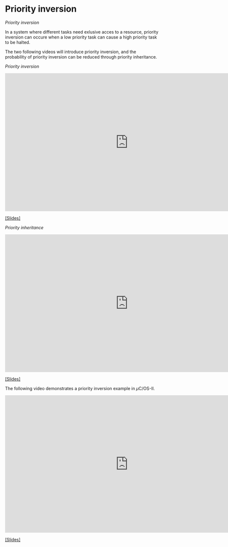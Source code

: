 # Priority inversion

_Priority inversion_

In a system where different tasks need exlusive acces to a resource, priority inversion can occure when a low priority task can cause a high priority task to be halted. 

The two following videos will introduce priority inversion, and the probability of priority inversion can be reduced through priority inheritance. 


_Priority inversion_

<div class="video-container">
<iframe width="806" height="453" src="https://www.youtube.com/embed/ELXwBV4UKns" title="FYS4220 RTOS Priority Inversion" frameborder="0" allow="accelerometer; autoplay; clipboard-write; encrypted-media; gyroscope; picture-in-picture" allowfullscreen></iframe>
</div>

[[Slides]](https://www.uio.no/studier/emner/matnat/fys/FYS4220/h22/lecture-slides/rtos_priority_inversion.pdf)

_Priority inheritance_

<div class="video-container">
<iframe width="806" height="452" src="https://www.youtube.com/embed/CibZuao8jqw" title="FYS4220 RTOS Priority Inheritance" frameborder="0" allow="accelerometer; autoplay; clipboard-write; encrypted-media; gyroscope; picture-in-picture" allowfullscreen></iframe>
</div>

[[Slides]](https://www.uio.no/studier/emner/matnat/fys/FYS4220/h22/lecture-slides/rtos_priority_inheritance.pdf)

The following video demonstrates a priority inversion example in $\mu$C/OS-II.

<div class="video-container">
<iframe width="806" height="451" src="https://www.youtube.com/embed/8KJw3qgb8gw" title="FYS4220 RTOS Priority inversion example" frameborder="0" allow="accelerometer; autoplay; clipboard-write; encrypted-media; gyroscope; picture-in-picture" allowfullscreen></iframe>
</div>

[[Slides]](https://www.uio.no/studier/emner/matnat/fys/FYS4220/h22/lecture-slides/rtos_priority_inversion_example.pdf)
